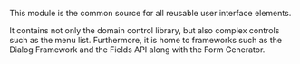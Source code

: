 This module is the common source for all reusable user interface elements.

It contains not only the domain control library, but also complex controls such as the menu list.
Furthermore, it is home to frameworks such as the Dialog Framework and the Fields API along with the Form Generator.